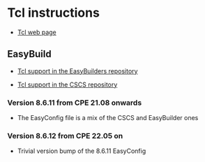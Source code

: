 # Tcl instructions

  * [Tcl web page](https://tcl.tk/)

## EasyBuild

  * [Tcl support in the EasyBuilders repository](https://github.com/easybuilders/easybuild-easyconfigs/tree/develop/easybuild/easyconfigs/t/Tcl)

  * [Tcl support in the CSCS repository](https://github.com/eth-cscs/production/tree/master/easybuild/easyconfigs/t/Tcl)


### Version 8.6.11 from CPE 21.08 onwards

  * The EasyConfig file is a mix of the CSCS and EasyBuilder ones

### Version 8.6.12 from CPE 22.05 on

  * Trivial version bump of the 8.6.11 EasyConfig

